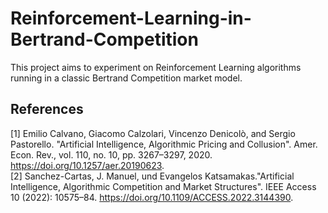 # Reinforcement-Learning-in-Bertrand-Competition

This project aims to experiment on Reinforcement Learning algorithms running in a classic Bertrand Competition market model.

## References
[1] Emilio Calvano, Giacomo Calzolari, Vincenzo Denicolò, and Sergio Pastorello. "Artificial Intelligence, Algorithmic Pricing and Collusion". Amer. Econ. Rev., vol. 110, no. 10, pp. 3267–3297, 2020. https://doi.org/10.1257/aer.20190623.  
[2] Sanchez-Cartas, J. Manuel, und Evangelos Katsamakas."Artificial Intelligence, Algorithmic Competition and Market Structures". IEEE Access 10 (2022): 10575–84. https://doi.org/10.1109/ACCESS.2022.3144390.  
